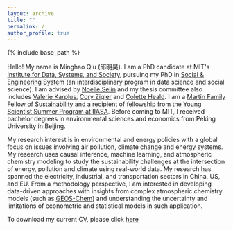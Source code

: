 ```yaml
---
layout: archive
title: ""
permalink: /
author_profile: true
---
```


{% include base_path %}

Hello! My name is Minghao Qiu (邱明昊). I am a PhD candidate at MIT's [Institute for Data, Systems, and Society](https://idss.mit.edu/), pursuing my PhD in [Social & Engineering System](https://idss.mit.edu/academics/ses_doc/) (an interdisciplinary program in data science and social science). I am advised by [Noelle Selin](http://www.selingroup.org/noelle-eckley-selin) and my thesis committee also includes [Valerie Karplus](https://www.cmu.edu/epp/people/faculty/valerie-karplus.html), [Cory Zigler](https://sites.cns.utexas.edu/zigler/home) and [Colette Heald](https://cee.mit.edu/people_individual/colette-l-heald/). I am a [Martin Family Fellow of Sustainability](https://martin-fellows.mit.edu/) and a recipient of fellowship from the [Young Scientist Summer Program at IIASA](https://iiasa.ac.at/web/home/education/yssp/Young_Scientists_Summer_Program.html). Before coming to MIT, I received bachelor degrees in environmental sciences and economics from Peking University in Beijing. 

My research interest is in environmental and energy policies with a global focus on issues involving air pollution, climate change and energy systems. My research uses causal inference, machine learning, and atmospheric chemistry modeling to study the sustainability challenges at the intersection of energy, pollution and climate using real-world data. My research has spanned the electricity, industrial, and transportation sectors in China, US, and EU. From a methodology perspective, I am interested in developing data-driven approaches with insights from complex atmospheric chemistry models (such as [GEOS-Chem](http://acmg.seas.harvard.edu/geos/)) and understanding the uncertainty and limitations of econometric and statistical models in such application. 

To download my current CV, please click [here](https://mhqiu.github.io/files/CV_Minghao_Qiu.pdf)
